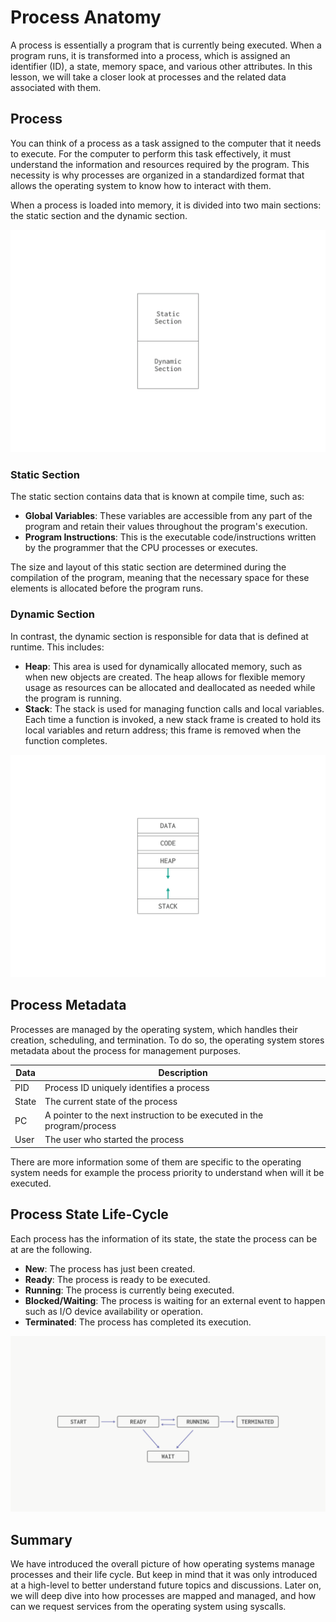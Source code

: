 # Process Anatomy
A process is essentially a program that is currently being executed. When a program runs, it is transformed into a process, which is assigned an identifier (ID), a state, memory space, and various other attributes. In this lesson, we will take a closer look at processes and the related data associated with them.


## Process
You can think of a process as a task assigned to the computer that it needs to execute. For the computer to perform this task effectively, it must understand the information and resources required by the program. This necessity is why processes are organized in a standardized format that allows the operating system to know how to interact with them.

When a process is loaded into memory, it is divided into two main sections: the static section and the dynamic section.

![process image with static and dynamic sections ](./images/19.proces-sections.jpg)

### Static Section
The static section contains data that is known at compile time, such as:
- **Global Variables**: These variables are accessible from any part of the program and retain their values throughout the program's execution.
- **Program Instructions**: This is the executable code/instructions written by the programmer that the CPU processes or executes.

The size and layout of this static section are determined during the compilation of the program, meaning that the necessary space for these elements is allocated before the program runs.

### Dynamic Section
In contrast, the dynamic section is responsible for data that is defined at runtime. This includes:
- **Heap**: This area is used for dynamically allocated memory, such as when new objects are created. The heap allows for flexible memory usage as resources can be allocated and deallocated as needed while the program is running.
- **Stack**: The stack is used for managing function calls and local variables. Each time a function is invoked, a new stack frame is created to hold its local variables and return address; this frame is removed when the function completes.




![process image](./images/09.process.jpg)


## Process Metadata
Processes are managed by the operating system, which handles their creation, scheduling, and termination. To do so, the operating system stores metadata about the process for management purposes.

|Data | Description|
|--------|------------|
| PID    |Process ID uniquely identifies a process |
| State  |The current state of the process|
| PC     |A pointer to the next instruction to be executed in the program/process |
| User  | The user who started the process |

There are more information some of them are specific to the operating system needs for example the process priority to understand when will it be executed.

## Process State Life-Cycle
Each process has the information of its state, the state the process can be at are the following. 

- **New**: The process has just been created.
- **Ready**: The process is ready to be executed.
- **Running**: The process is currently being executed.
- **Blocked/Waiting**: The process is waiting for an external event to happen such as I/O device availability or operation.
- **Terminated**: The process has completed its execution.


![process state transition image ](./images/18.process-state.png)



## Summary 
We have introduced the overall picture of how operating systems manage processes and their life cycle. But keep in mind that it was only introduced at a high-level to better understand future topics and discussions.
Later on, we will deep dive into how processes are mapped and managed, and how can we request services from the operating system using syscalls.










